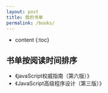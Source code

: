 ```yaml
---
layout: post
title: 我的书单
permalink: /books/
---
```


* content
{:toc}


书单按阅读时间排序
-----------------------------------------------------------------

+ 《javaScript权威指南（第六版）》
+ 《JavaScript高级程序设计（第三版）》

